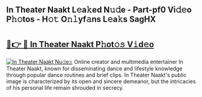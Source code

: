 ## In Theater Naakt L𝚎a𝚔ed N𝚞𝚍e - Part-pf0 Vi𝚍𝚎o P𝚑𝚘tos - H𝚘𝚝 O𝚗𝚕yf𝚊ns L𝚎a𝚔s SagHX

# <h2><a href="http://kf5u8w.oniu.top/?m=In+Theater+Naakt">🔗👉 🔴 In Theater Naakt P𝚑ot𝚘𝚜 V𝚒d𝚎o</a></h2>

[![In Theater Naakt Nu𝚍e𝚜](https://i.imgur.com/0qMVB7G.gif)](http://kf5u8w.oniu.top/?m=In+Theater+Naakt)
Online creator and multimedia entertainer In Theater Naakt, known for disseminating dance and lifestyle knowledge through popular dance routines and brief clips. In Theater Naakt's public image is characterized by its open and sincere demeanor, but the intricacies of his personal life remain shrouded in secrecy.  
